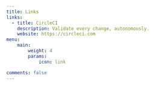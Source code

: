 ```yaml
---
title: Links
links:
  - title: CircleCI
    description: Validate every change, autonomously.
    website: https://circleci.com
menu:
    main: 
        weight: 4
        params:
            icon: link

comments: false
---
```

